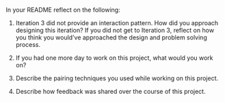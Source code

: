 In your README reflect on the following:

1. Iteration 3 did not provide an interaction pattern. How did you approach designing this iteration? If you did not get to Iteration 3, reflect on how you think you would’ve approached the design and problem solving process.

2. If you had one more day to work on this project, what would you work on?
3. Describe the pairing techniques you used while working on this project.
4. Describe how feedback was shared over the course of this project.
